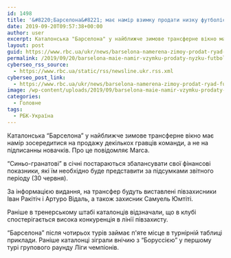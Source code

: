 ```yaml
---
id: 1498
title: '&#8220;Барселона&#8221; має намір взимку продати низку футболістів'
date: 2019-09-20T09:57:38+00:00
author: user
excerpt: Каталонська "Барселона" у найближче зимове трансферне вікно має намір зосередитися на продажу декількох гравців команди, а не на підписанны новачків. Про...
layout: post
guid: https://www.rbc.ua/ukr/news/barselona-namerena-zimoy-prodat-ryad-futbolistov-1568973268.html
permalink: /2019/09/20/barselona-maie-namir-vzymku-prodaty-nyzku-futbolistiv/
cyberseo_rss_source:
  - https://www.rbc.ua/static/rss/newsline.ukr.rss.xml
cyberseo_post_link:
  - https://www.rbc.ua/ukr/news/barselona-namerena-zimoy-prodat-ryad-futbolistov-1568973268.html
image: /wp-content/uploads/2019/09/barselona-maie-namir-vzymku-prodaty-nyzku-futbolistiv.jpg
categories:
  - Головне
tags:
  - РБК-Україна
---
```

Каталонська &#8220;Барселона&#8221; у найближче зимове трансферне вікно має намір зосередитися на продажу декількох гравців команди, а не на підписанны новачків. Про це повідомляє Marca.

&#8220;Синьо-гранатові&#8221; в січні постараються збалансувати свої фінансові показники, які їм необхідно буде представити за підсумками звітного періоду (30 червня).

За інформацією видання, на трансфер будуть виставлені півзахисники Іван Ракітіч і Артуро Відаль, а також захисник Самуель Юмтіті.

Раніше в тренерському штабі каталонців відзначали, що в клубі спостерігається висока конкуренція в лінії півзахисту.

&#8220;Барселона&#8221; після чотирьох турів займає п'яте місце в турнірній таблиці приклади. Раніше каталонці зіграли внічию з &#8220;Боруссією&#8221; у першому турі групового раунду Ліги чемпіонів.